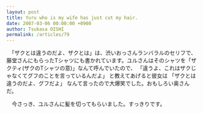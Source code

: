 ```yaml
---
layout: post
title: Yuru who is my wife has just cut my hair.
date: 2007-03-06 00:00:00 +0900
author: Tsukasa OISHI
permalink: /articles/79
---
```


　「ザクとは違うのだよ、ザクとは」は、渋いおっさんランバラルのセリフで、藤堂さんにもらったTシャツにも書かれています。ユルさんはそのシャツを「ザクティ(ザクのTシャツの意)」なんて呼んでいたので、
「違うよ、これはザクじゃなくてグフのことを言っているんだよ」
と教えてあげると彼女は
「ザクとは違うのだよ、グフだよ」
なんて言ったので大爆笑でした。おもしろい奥さんだ。

　今さっき、ユルさんに髪を切ってもらいました。すっきりです。

